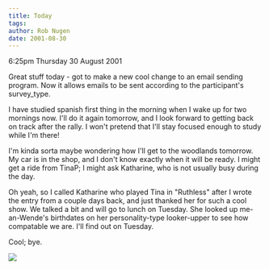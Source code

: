 ```yaml
---
title: Today
tags: 
author: Rob Nugen
date: 2001-08-30
---
```


<p class=date>6:25pm Thursday 30 August 2001</p>

<p>Great stuff today - got to make a new cool change
to an email sending program.  Now it allows emails to
be sent according to the participant's
survey_type.</p>

<p>I have studied spanish first thing in the morning
when I wake up for two mornings now.  I'll do it again
tomorrow, and I look forward to getting back on track
after the rally.  I won't pretend that I'll stay
focused enough to study while I'm there!</p>

<p>I'm kinda sorta maybe wondering how I'll get to the
woodlands tomorrow.  My car is in the shop, and I
don't know exactly when it will be ready.  I might get
a ride from TinaP; I might ask Katharine, who is not
usually busy during the day.</p>

<p>Oh yeah, so I called Katharine who played Tina in
"Ruthless" after I wrote the entry from a couple days
back, and just thanked her for such a cool show.  We
talked a bit and will go to lunch on Tuesday.  She
looked up me-an-Wende's birthdates on her
personality-type looker-upper to see how compatable we
are.  I'll find out on Tuesday.</p>

<p>Cool; bye.</p>

<p><img src="/images/rob/wL-ROB.gif"/></p>
